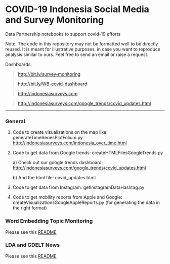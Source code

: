 # COVID-19 Indonesia Social Media and Survey Monitoring

Data Partnership notebooks to support covid-19 efforts

Note: The code in this repository may not be formatted well to be directly reused. It is meant for illustrative purposes, in case you want to reproduce analysis similar to ours. Feel free to send an email or raise a request.

Dashboards: 
> http://bit.ly/survey-monitoring

> http://bit.ly/WB-covid-dashboard

> http://indonesiasurveys.com

> http://indonesiasurveys.com/google_trends/covid_updates.html

------------------------------------------------------------------------------

### General
1) Code to create visualizations on the map like: generateTimeSeriesPlotFolium.py http://indonesiasurveys.com/indonesia_over_time.html

2) Code to get data from Google trends: createHTMLFilesGoogleTrends.py

    a) Check out our google trends dashboard: http://indonesiasurveys.com/google_trends/covid_updates.html
  
    b) And the html file: covid_updates.html

3) Code to get data from Instagram: getInstagramDataHashtag.py

4) Code to get mobility reports from Apple and Google: createVisualizationsGoogleAppleReports.py (for generating the data in the right format)


### Word Embedding Topic Monitoring
Please see this [README](https://github.com/datapartnership/covid19/tree/master/social_development_gp/Word%20Embedding%20Pipeline)


### LDA and GDELT News
Please see this [README]()


